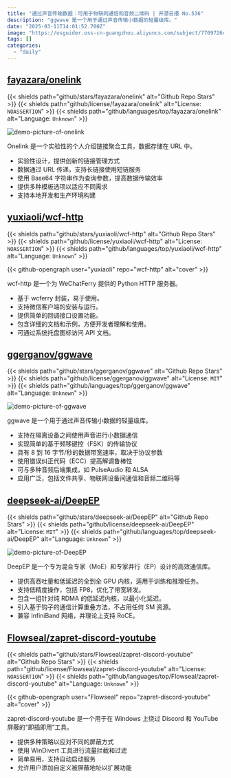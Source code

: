 ```yaml
---
title: "通过声音传输数据：可用于物联网通信和音频二维码 | 开源日报 No.536"
description: "ggwave 是一个用于通过声音传输小数据的轻量级库。"
date: "2025-03-11T14:01:52.700Z"
image: "https://osguider.oss-cn-guangzhou.aliyuncs.com/subject/7709726c08565366a015f108b0acf013.png"
tags: []
categories:
  - "daily"
---
```


## [fayazara/onelink](https://github.com/fayazara/onelink)

{{< shields path="github/stars/fayazara/onelink" alt="Github Repo Stars" >}} {{< shields path="github/license/fayazara/onelink" alt="License: `NOASSERTION`" >}} {{< shields path="github/languages/top/fayazara/onelink" alt="Language: `Unknown`" >}}

![demo-picture-of-onelink](https://static.diqigan.cn/seven/2025/a4c040d63bbc5d93d3c4e7735bb8248f.png)

Onelink 是一个实验性的个人介绍链接聚合工具，数据存储在 URL 中。

- 实验性设计，提供创新的链接管理方式
- 数据通过 URL 传递，支持长链接使用短链服务
- 使用 Base64 字符串作为查询参数，提高数据传输效率
- 提供多种模板选项以适应不同需求
- 支持本地开发和生产环境构建
  
## [yuxiaoli/wcf-http](https://github.com/yuxiaoli/wcf-http)

{{< shields path="github/stars/yuxiaoli/wcf-http" alt="Github Repo Stars" >}} {{< shields path="github/license/yuxiaoli/wcf-http" alt="License: `NOASSERTION`" >}} {{< shields path="github/languages/top/yuxiaoli/wcf-http" alt="Language: `Unknown`" >}}

{{< github-opengraph user="yuxiaoli" repo="wcf-http" alt="cover" >}}

wcf-http 是一个为 WeChatFerry 提供的 Python HTTP 服务器。

- 基于 wcferry 封装，易于使用。
- 支持微信客户端的安装与运行。
- 提供简单的回调接口设置功能。
- 包含详细的文档和示例，方便开发者理解和使用。
- 可通过系统托盘图标访问 API 文档。
  
## [ggerganov/ggwave](https://github.com/ggerganov/ggwave)

{{< shields path="github/stars/ggerganov/ggwave" alt="Github Repo Stars" >}} {{< shields path="github/license/ggerganov/ggwave" alt="License: `MIT`" >}} {{< shields path="github/languages/top/ggerganov/ggwave" alt="Language: `Unknown`" >}}

![demo-picture-of-ggwave](https://static.osguider.com/subject/github/ggerganov/ggwave/87b3c2069b917183d24f046e650a797d.png)

ggwave 是一个用于通过声音传输小数据的轻量级库。

- 支持在隔离设备之间使用声音进行小数据通信
- 实现简单的基于频移键控（FSK）的传输协议
- 具有 8 到 16 字节/秒的数据带宽速率，取决于协议参数
- 使用错误纠正代码（ECC）提高解调鲁棒性
- 可与多种音频后端集成，如 PulseAudio 和 ALSA
- 应用广泛，包括文件共享、物联网设备间通信和音频二维码等
  
## [deepseek-ai/DeepEP](https://github.com/deepseek-ai/DeepEP)

{{< shields path="github/stars/deepseek-ai/DeepEP" alt="Github Repo Stars" >}} {{< shields path="github/license/deepseek-ai/DeepEP" alt="License: `MIT`" >}} {{< shields path="github/languages/top/deepseek-ai/DeepEP" alt="Language: `Unknown`" >}}

![demo-picture-of-DeepEP](https://static.osguider.com/subject/github/deepseek-ai/DeepEP/36d9f11de5de5218cc6fcb48ccf4d482.png)

DeepEP 是一个专为混合专家（MoE）和专家并行（EP）设计的高效通信库。

- 提供高吞吐量和低延迟的全到全 GPU 内核，适用于训练和推理任务。
- 支持低精度操作，包括 FP8，优化了带宽转发。
- 包含一组针对纯 RDMA 的低延迟内核，以最小化延迟。
- 引入基于钩子的通信计算重叠方法，不占用任何 SM 资源。
- 兼容 InfiniBand 网络，并理论上支持 RoCE。
  
## [Flowseal/zapret-discord-youtube](https://github.com/Flowseal/zapret-discord-youtube)

{{< shields path="github/stars/Flowseal/zapret-discord-youtube" alt="Github Repo Stars" >}} {{< shields path="github/license/Flowseal/zapret-discord-youtube" alt="License: `NOASSERTION`" >}} {{< shields path="github/languages/top/Flowseal/zapret-discord-youtube" alt="Language: `Unknown`" >}}

{{< github-opengraph user="Flowseal" repo="zapret-discord-youtube" alt="cover" >}}

zapret-discord-youtube 是一个用于在 Windows 上绕过 Discord 和 YouTube 屏蔽的“即插即用”工具。

- 提供多种策略以应对不同的屏蔽方式
- 使用 WinDivert 工具进行流量拦截和过滤
- 简单易用，支持自动启动服务
- 允许用户添加自定义被屏蔽地址以扩展功能
  

